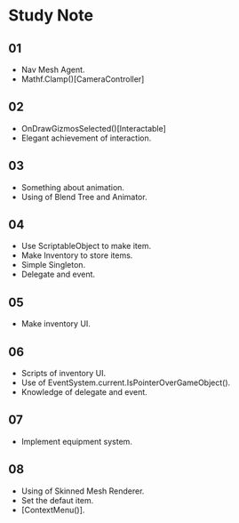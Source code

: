 # Study Note

## 01

* Nav Mesh Agent.
* Mathf.Clamp()[CameraController]

## 02

* OnDrawGizmosSelected()[Interactable]
* Elegant achievement of interaction.

## 03

* Something about animation.
* Using of Blend Tree and Animator.

## 04

* Use ScriptableObject to make item.
* Make Inventory to store items.
* Simple Singleton.
* Delegate and event.

## 05

* Make inventory UI.

## 06

* Scripts of inventory UI.
* Use of EventSystem.current.IsPointerOverGameObject().
* Knowledge of delegate and event.

## 07

* Implement equipment system.

## 08

* Using of Skinned Mesh Renderer.
* Set the defaut item.
* [ContextMenu()].